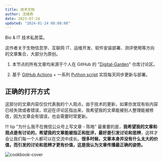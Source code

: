 ```yaml
---
title: 技术文档
author: 沈维燕
date: 2023-07-24
updated: "2024-01-24 08:08:08"
---
```


Bio & IT 技术私房菜。

这作者关于生物信息学、互联网 IT、运维开发、软件安装部署、测评使用等方向的文章集合，大部分为原创。

1. 本节点的所有文章均来源于个人在 GitHub 的 "[Digital-Garden](https://github.com/shenweiyan/Digital-Garden/discussions)" 仓库讨论区。

2. 基于 [GitHub Actions](https://github.com/shenweiyan/Digital-Garden/blob/main/.github/workflows/mkdocs.yml) + 一系列 [Python script](https://github.com/shenweiyan/Digital-Garden/tree/main/script) 实现每天同步更新与部署。


## 正确的打开方式

这部分的文章内容仅仅代表我的个人观点，由于技术的更新，如果你发现有些内容已经失效或者错误，欢迎在评论区指出来，我希望我的文章能被别人整理能被修改，因为文章会有错误，也会需要时常更新。

!!! tip "为什么我不在微信公众号上写文章 - 陈皓"
    最重要的是，**我希望我的文章和观点是有讨论的，希望我的文章能被指正和批评，最好是引发讨论和思辨**，这样才会让我们每一个人都可以在交流中成长。**很多时候，文章本身并没有什么太大的价值，而引发的讨论和思辨才更有价值，这是我认为文章传播最正确的姿势。**

![cookbook-cover](https://shub.weiyan.tech/kgarden/mkdocs/cookbook.jpg)    

